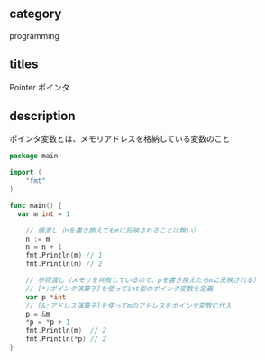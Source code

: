 ## category

programming

## titles

Pointer
ポインタ

## description

ポインタ変数とは、メモリアドレスを格納している変数のこと

```go
package main

import (
	"fmt"
)

func main() {
  var m int = 1

	// 値渡し（nを書き換えてもmに反映されることは無い）
	n := m
	n = n + 1
	fmt.Println(m) // 1
	fmt.Println(n) // 2

	// 参照渡し（メモリを共有しているので、pを書き換えたらmに反映される）
	// [*:ポインタ演算子]を使ってint型のポインタ変数を定義
	var p *int
	// [&:アドレス演算子]を使ってmのアドレスをポインタ変数に代入
	p = &m
	*p = *p + 1
	fmt.Println(m)  // 2
	fmt.Println(*p) // 2
}
```
